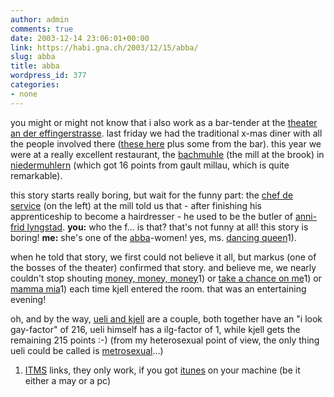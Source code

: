 ```yaml
---
author: admin
comments: true
date: 2003-12-14 23:06:01+00:00
link: https://habi.gna.ch/2003/12/15/abba/
slug: abba
title: abba
wordpress_id: 377
categories:
- none
---
```


you might or might not know that i also work as a bar-tender at the [theater an der effingerstrasse](http://theatereffinger.ch/).
last friday we had the traditional x-mas diner with all the people involved there ([these here](http://theatereffinger.ch/) plus some from the bar).
this year we were at a really excellent restaurant, the [bachmuhle](http://www.bachmuehle.ch/d/Portrait/Index.htm) (the mill at the brook) in [niedermuhlern](http://www.mapquest.com/directions/europe.adp?zoom=5&mapdata=MN1o%2b7MjhN1m470mQpqAUrjkKfYXOx65a5lqED4laxpFR%2fZUpwyiBxn9hv%2bk%2f2p8aQX%2br4yOOpVnz%2fIW%2fWGU1uWW3Lm%2fdq2eR77eq0Lv3mQL%2f741pjMbpWxgZHtCwBbpH0LTS1wV6r9lx5mmQopgqrrwnPZOD5GdHjcsTuvsgPk%2bdWVsW9TBeXrY%2f03U2VxJ7%2bmSIPX3bp8yxY0kJ8mcW8Xvv7%2f5zMNNjOVHO25KGds%3d&2n=SEFTIGEN&1g=eRx6g0FJg5M%253d&1y=CH&1z=3007&2s=Bern&2c=Niedermuhlern&1l=OqoXvOgoUHg%253d&1ex=1&2g=QKJwW%252f%252far%252bc%253d&did=1071444497&1a=Effingerstrasse&un=k&2y=CH&1s=Bern&1c=Bern&2l=mw3JvKyMS%252fo%253d&go=1&ct=EU) (which got 16 points from gault millau, which is quite remarkable).

this story starts really boring, but wait for the funny part: the [chef de service](http://www.bachmuehle.ch/Medien/Bilder/Portraet.jpg) (on the left) at the mill told us that - after finishing his apprenticeship to become a hairdresser - he used to be the butler of [anni-frid lyngstad](http://www.abbasite.com/people/bio.php?id=398).
**you:** who the f... is that? that's not funny at all! this story is boring! 
**me:** she's one of the [abba](http://www.abbafiles.com/)-women! yes, ms. [dancing queen](http://phobos.apple.com/WebObjects/MZStore.woa/wa/viewAlbum?playlistId=2616957&selectedItemId=2616811)1).

when he told that story, we first could not believe it all, but markus (one of the bosses of the theater) confirmed that story.
and believe me, we nearly couldn't stop shouting [money, money, money](http://phobos.apple.com/WebObjects/MZStore.woa/wa/viewAlbum?playlistId=373015&selectedItemId=372991)1) or [take a chance on me](http://phobos.apple.com/WebObjects/MZStore.woa/wa/viewAlbum?playlistId=373015&selectedItemId=372979)1) or [mamma mia](http://phobos.apple.com/WebObjects/MZStore.woa/wa/viewAlbum?playlistId=402574&selectedItemId=402556)1) each time kjell entered the room.
that was an entertaining evening!

oh, and by the way, [ueli and kjell](http://www.bachmuehle.ch/Medien/Bilder/Portraet.jpg) are a couple, both together have an "i look gay-factor" of 216, ueli himself has a ilg-factor of 1, while kjell gets the remaining 215 points :-)
(from my heterosexual point of view, the only thing ueli could be called is [metrosexual](http://www.wordspy.com/words/metrosexual.asp)...)

1) [ITMS](https://apple.com/itunes/store/) links, they only work, if you got [itunes](http://www.apple.com/itunes/) on your machine (be it either a may or a pc)
